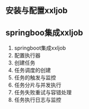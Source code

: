 ## 安装与配置xxljob

## springboo集成xxljob
1. springboot集成xxljob
2. 配置执行器
3. 创建任务
4. 任务调度的创建
5. 任务的触发与监控
6. 任务分片与并发执行
7. 任务失败重试与容错处理
8. 任务执行日志与监控

